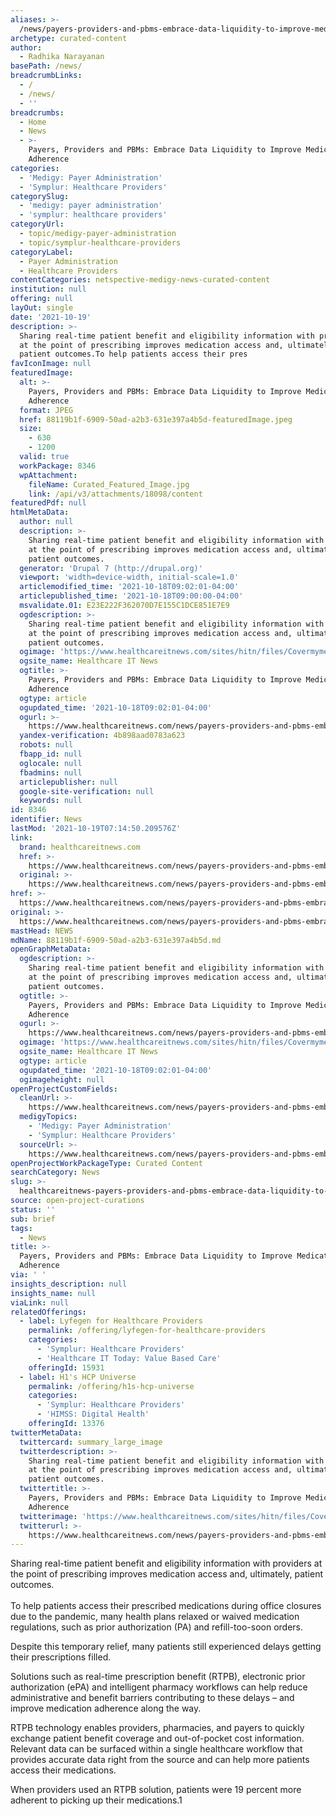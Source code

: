 ```yaml
---
aliases: >-
  /news/payers-providers-and-pbms-embrace-data-liquidity-to-improve-medication-adherence
archetype: curated-content
author:
  - Radhika Narayanan
basePath: /news/
breadcrumbLinks:
  - /
  - /news/
  - ''
breadcrumbs:
  - Home
  - News
  - >-
    Payers, Providers and PBMs: Embrace Data Liquidity to Improve Medication
    Adherence
categories:
  - 'Medigy: Payer Administration'
  - 'Symplur: Healthcare Providers'
categorySlug:
  - 'medigy: payer administration'
  - 'symplur: healthcare providers'
categoryUrl:
  - topic/medigy-payer-administration
  - topic/symplur-healthcare-providers
categoryLabel:
  - Payer Administration
  - Healthcare Providers
contentCategories: netspective-medigy-news-curated-content
institution: null
offering: null
layOut: single
date: '2021-10-19'
description: >-
  Sharing real-time patient benefit and eligibility information with providers
  at the point of prescribing improves medication access and, ultimately,
  patient outcomes.To help patients access their pres
favIconImage: null
featuredImage:
  alt: >-
    Payers, Providers and PBMs: Embrace Data Liquidity to Improve Medication
    Adherence
  format: JPEG
  href: 88119b1f-6909-50ad-a2b3-631e397a4b5d-featuredImage.jpeg
  size:
    - 630
    - 1200
  valid: true
  workPackage: 8346
  wpAttachment:
    fileName: Curated_Featured_Image.jpg
    link: /api/v3/attachments/18098/content
featuredPdf: null
htmlMetaData:
  author: null
  description: >-
    Sharing real-time patient benefit and eligibility information with providers
    at the point of prescribing improves medication access and, ultimately,
    patient outcomes.
  generator: 'Drupal 7 (http://drupal.org)'
  viewport: 'width=device-width, initial-scale=1.0'
  articlemodified_time: '2021-10-18T09:02:01-04:00'
  articlepublished_time: '2021-10-18T09:00:00-04:00'
  msvalidate.01: E23E222F362070D7E155C1DCE851E7E9
  ogdescription: >-
    Sharing real-time patient benefit and eligibility information with providers
    at the point of prescribing improves medication access and, ultimately,
    patient outcomes.
  ogimage: 'https://www.healthcareitnews.com/sites/hitn/files/CovermymedsHero2.jpg'
  ogsite_name: Healthcare IT News
  ogtitle: >-
    Payers, Providers and PBMs: Embrace Data Liquidity to Improve Medication
    Adherence
  ogtype: article
  ogupdated_time: '2021-10-18T09:02:01-04:00'
  ogurl: >-
    https://www.healthcareitnews.com/news/payers-providers-and-pbms-embrace-data-liquidity-improve-medication-adherence
  yandex-verification: 4b898aad0783a623
  robots: null
  fbapp_id: null
  oglocale: null
  fbadmins: null
  articlepublisher: null
  google-site-verification: null
  keywords: null
id: 8346
identifier: News
lastMod: '2021-10-19T07:14:50.209576Z'
link:
  brand: healthcareitnews.com
  href: >-
    https://www.healthcareitnews.com/news/payers-providers-and-pbms-embrace-data-liquidity-improve-medication-adherence
  original: >-
    https://www.healthcareitnews.com/news/payers-providers-and-pbms-embrace-data-liquidity-improve-medication-adherence
href: >-
  https://www.healthcareitnews.com/news/payers-providers-and-pbms-embrace-data-liquidity-improve-medication-adherence
original: >-
  https://www.healthcareitnews.com/news/payers-providers-and-pbms-embrace-data-liquidity-improve-medication-adherence
mastHead: NEWS
mdName: 88119b1f-6909-50ad-a2b3-631e397a4b5d.md
openGraphMetaData:
  ogdescription: >-
    Sharing real-time patient benefit and eligibility information with providers
    at the point of prescribing improves medication access and, ultimately,
    patient outcomes.
  ogtitle: >-
    Payers, Providers and PBMs: Embrace Data Liquidity to Improve Medication
    Adherence
  ogurl: >-
    https://www.healthcareitnews.com/news/payers-providers-and-pbms-embrace-data-liquidity-improve-medication-adherence
  ogimage: 'https://www.healthcareitnews.com/sites/hitn/files/CovermymedsHero2.jpg'
  ogsite_name: Healthcare IT News
  ogtype: article
  ogupdated_time: '2021-10-18T09:02:01-04:00'
  ogimageheight: null
openProjectCustomFields:
  cleanUrl: >-
    https://www.healthcareitnews.com/news/payers-providers-and-pbms-embrace-data-liquidity-improve-medication-adherence
  medigyTopics:
    - 'Medigy: Payer Administration'
    - 'Symplur: Healthcare Providers'
  sourceUrl: >-
    https://www.healthcareitnews.com/news/payers-providers-and-pbms-embrace-data-liquidity-improve-medication-adherence
openProjectWorkPackageType: Curated Content
searchCategory: News
slug: >-
  healthcareitnews-payers-providers-and-pbms-embrace-data-liquidity-to-improve-medication-adherence
source: open-project-curations
status: ''
sub: brief
tags:
  - News
title: >-
  Payers, Providers and PBMs: Embrace Data Liquidity to Improve Medication
  Adherence
via: ' '
insights_description: null
insights_name: null
viaLink: null
relatedOfferings:
  - label: Lyfegen for Healthcare Providers
    permalink: /offering/lyfegen-for-healthcare-providers
    categories:
      - 'Symplur: Healthcare Providers'
      - 'Healthcare IT Today: Value Based Care'
    offeringId: 15931
  - label: H1's HCP Universe
    permalink: /offering/h1s-hcp-universe
    categories:
      - 'Symplur: Healthcare Providers'
      - 'HIMSS: Digital Health'
    offeringId: 13376
twitterMetaData:
  twittercard: summary_large_image
  twitterdescription: >-
    Sharing real-time patient benefit and eligibility information with providers
    at the point of prescribing improves medication access and, ultimately,
    patient outcomes.
  twittertitle: >-
    Payers, Providers and PBMs: Embrace Data Liquidity to Improve Medication
    Adherence
  twitterimage: 'https://www.healthcareitnews.com/sites/hitn/files/CovermymedsHero2.jpg'
  twitterurl: >-
    https://www.healthcareitnews.com/news/payers-providers-and-pbms-embrace-data-liquidity-improve-medication-adherence
---
```

<p>Sharing real-time patient benefit and eligibility information with providers at the point of prescribing improves medication access and, ultimately, patient outcomes.<br><br>To help patients access their prescribed medications during office closures due to the pandemic, many health plans relaxed or waived medication regulations, such as prior authorization (PA) and refill-too-soon orders.</p><p>Despite this temporary relief, many patients still experienced delays getting their prescriptions filled.</p><p>Solutions such as real-time prescription benefit (RTPB), electronic prior authorization (ePA) and intelligent pharmacy workflows can help reduce administrative and benefit barriers contributing to these delays – and improve medication adherence along the way.</p><p>RTPB technology enables providers, pharmacies, and payers to quickly exchange patient benefit coverage and out-of-pocket cost information. Relevant data can be surfaced within a single healthcare workflow that provides accurate data right from the source and can help more patients access their medications.</p><p>When providers used an RTPB solution, patients were 19 percent more adherent to picking up their medications.1</p>